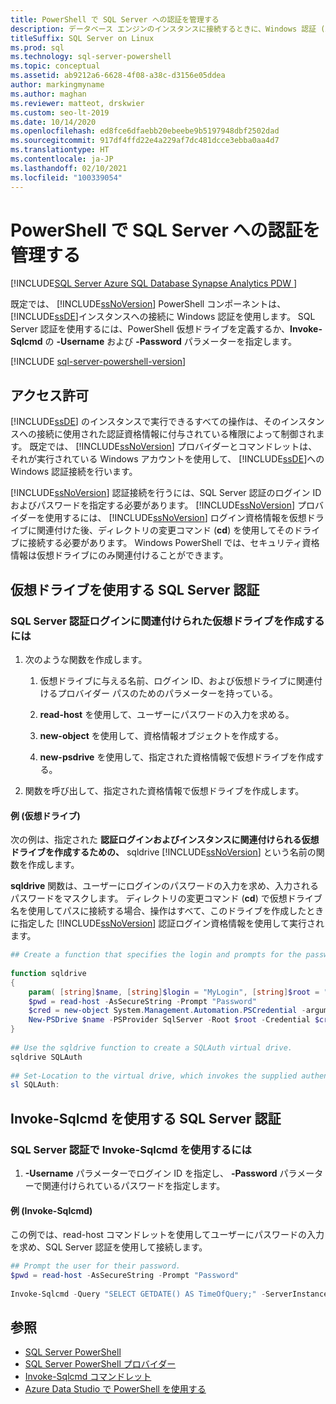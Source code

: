 ```yaml
---
title: PowerShell で SQL Server への認証を管理する
description: データベース エンジンのインスタンスに接続するときに、Windows 認証 (既定) ではなく SQL Server 認証を使用する方法について学習します。
titleSuffix: SQL Server on Linux
ms.prod: sql
ms.technology: sql-server-powershell
ms.topic: conceptual
ms.assetid: ab9212a6-6628-4f08-a38c-d3156e05ddea
author: markingmyname
ms.author: maghan
ms.reviewer: matteot, drskwier
ms.custom: seo-lt-2019
ms.date: 10/14/2020
ms.openlocfilehash: ed8fce6dfaebb20ebeebe9b5197948dbf2502dad
ms.sourcegitcommit: 917df4ffd22e4a229af7dc481dcce3ebba0aa4d7
ms.translationtype: HT
ms.contentlocale: ja-JP
ms.lasthandoff: 02/10/2021
ms.locfileid: "100339054"
---
```

# <a name="manage-authentication-to-sql-server-in-powershell"></a>PowerShell で SQL Server への認証を管理する

[!INCLUDE[SQL Server Azure SQL Database Synapse Analytics PDW ](../includes/applies-to-version/sql-asdb-asdbmi-asa-pdw.md)]

既定では、 [!INCLUDE[ssNoVersion](../includes/ssnoversion-md.md)] PowerShell コンポーネントは、 [!INCLUDE[ssDE](../includes/ssde-md.md)]インスタンスへの接続に Windows 認証を使用します。 SQL Server 認証を使用するには、PowerShell 仮想ドライブを定義するか、**Invoke-Sqlcmd** の **-Username** および **-Password** パラメーターを指定します。

[!INCLUDE [sql-server-powershell-version](../includes/sql-server-powershell-version.md)]

## <a name="permissions"></a>アクセス許可

[!INCLUDE[ssDE](../includes/ssde-md.md)] のインスタンスで実行できるすべての操作は、そのインスタンスへの接続に使用された認証資格情報に付与されている権限によって制御されます。 既定では、 [!INCLUDE[ssNoVersion](../includes/ssnoversion-md.md)] プロバイダーとコマンドレットは、それが実行されている Windows アカウントを使用して、 [!INCLUDE[ssDE](../includes/ssde-md.md)]への Windows 認証接続を行います。  

[!INCLUDE[ssNoVersion](../includes/ssnoversion-md.md)] 認証接続を行うには、SQL Server 認証のログイン ID およびパスワードを指定する必要があります。 [!INCLUDE[ssNoVersion](../includes/ssnoversion-md.md)] プロバイダーを使用するには、 [!INCLUDE[ssNoVersion](../includes/ssnoversion-md.md)] ログイン資格情報を仮想ドライブに関連付けた後、ディレクトリの変更コマンド (**cd**) を使用してそのドライブに接続する必要があります。 Windows PowerShell では、セキュリティ資格情報は仮想ドライブにのみ関連付けることができます。  

## <a name="sql-server-authentication-using-a-virtual-drive"></a>仮想ドライブを使用する SQL Server 認証

### <a name="to-create-a-virtual-drive-associated-with-a-sql-server-authentication-login"></a>SQL Server 認証ログインに関連付けられた仮想ドライブを作成するには

1. 次のような関数を作成します。

    1. 仮想ドライブに与える名前、ログイン ID、および仮想ドライブに関連付けるプロバイダー パスのためのパラメーターを持っている。

    2. **read-host** を使用して、ユーザーにパスワードの入力を求める。  

    3. **new-object** を使用して、資格情報オブジェクトを作成する。  

    4. **new-psdrive** を使用して、指定された資格情報で仮想ドライブを作成する。  

2. 関数を呼び出して、指定された資格情報で仮想ドライブを作成します。  

#### <a name="example-virtual-drive"></a>例 (仮想ドライブ)

次の例は、指定された **認証ログインおよびインスタンスに関連付けられる仮想ドライブを作成するための、** sqldrive [!INCLUDE[ssNoVersion](../includes/ssnoversion-md.md)] という名前の関数を作成します。  
  
 **sqldrive** 関数は、ユーザーにログインのパスワードの入力を求め、入力されるパスワードをマスクします。 ディレクトリの変更コマンド (**cd**) で仮想ドライブ名を使用してパスに接続する場合、操作はすべて、このドライブを作成したときに指定した [!INCLUDE[ssNoVersion](../includes/ssnoversion-md.md)] 認証ログイン資格情報を使用して実行されます。  
  
```powershell
## Create a function that specifies the login and prompts for the password.  
  
function sqldrive  
{  
    param( [string]$name, [string]$login = "MyLogin", [string]$root = "SQLSERVER:\SQL\MyComputer\MyInstance" )  
    $pwd = read-host -AsSecureString -Prompt "Password"  
    $cred = new-object System.Management.Automation.PSCredential -argumentlist $login,$pwd  
    New-PSDrive $name -PSProvider SqlServer -Root $root -Credential $cred -Scope 1  
}  
  
## Use the sqldrive function to create a SQLAuth virtual drive.  
sqldrive SQLAuth
  
## Set-Location to the virtual drive, which invokes the supplied authentication credentials.  
sl SQLAuth:
```

## <a name="sql-server-authentication-using-invoke-sqlcmd"></a>Invoke-Sqlcmd を使用する SQL Server 認証

### <a name="to-use-invoke-sqlcmd-with-sql-server-authentication"></a>SQL Server 認証で Invoke-Sqlcmd を使用するには

1. **-Username** パラメーターでログイン ID を指定し、 **-Password** パラメーターで関連付けられているパスワードを指定します。  

#### <a name="example-invoke-sqlcmd"></a>例 (Invoke-Sqlcmd)

この例では、read-host コマンドレットを使用してユーザーにパスワードの入力を求め、SQL Server 認証を使用して接続します。  

```powershell
## Prompt the user for their password.  
$pwd = read-host -AsSecureString -Prompt "Password"  
  
Invoke-Sqlcmd -Query "SELECT GETDATE() AS TimeOfQuery;" -ServerInstance "MyComputer\MyInstance" -Username "MyLogin" -Password $pwd  
```

## <a name="see-also"></a>参照

- [SQL Server PowerShell](sql-server-powershell.md)
- [SQL Server PowerShell プロバイダー](sql-server-powershell-provider.md)
- [Invoke-Sqlcmd コマンドレット](/powershell/module/sqlserver/invoke-sqlcmd)
- [Azure Data Studio で PowerShell を使用する](../azure-data-studio/extensions/powershell-extension.md)
